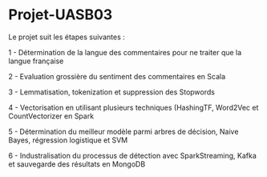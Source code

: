 # Projet-UASB03
Le projet suit les étapes suivantes :

1 - Détermination de la langue des commentaires pour ne traiter que la langue française

2 - Evaluation grossière du sentiment des commentaires en Scala

3 - Lemmatisation, tokenization et suppression des Stopwords

4 - Vectorisation en utilisant plusieurs techniques (HashingTF, Word2Vec et CountVectorizer en Spark

5 - Détermination du meilleur modèle parmi arbres de décision, Naive Bayes, régression logistique et SVM

6 - Industralisation du processus de détection avec SparkStreaming, Kafka et sauvegarde des résultats en MongoDB
